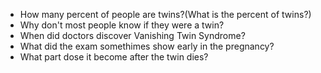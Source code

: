- How many percent of people are twins?(What is the percent of twins?)
- Why don't most people know if they were a twin? 
- When did doctors discover Vanishing Twin Syndrome?
- What did the exam somethimes show early in the pregnancy?
- What part dose it become after the twin dies?
